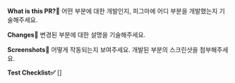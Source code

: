 **What is this PR?🔎**
어떤 부분에 대한 개발인지, 피그마에 어디 부분을 개발했는지 기술해주세요.

**Changes📗**
변경된 부분에 대한 설명을 기술해주세요.

**Screenshots📸**
어떻게 작동되는지 보여주세요. 개발된 부분의 스크린샷을 첨부해주세요. 

**Test Checklist✅**
[] 